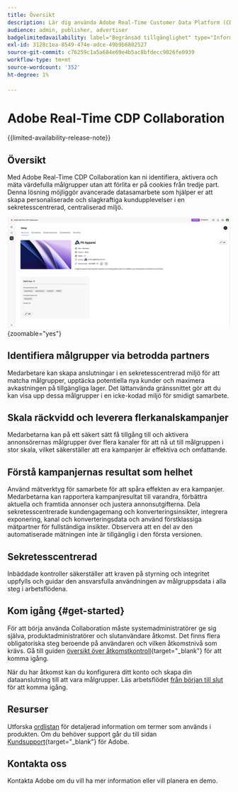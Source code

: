 ```yaml
---
title: Översikt
description: Lär dig använda Adobe Real-Time Customer Data Platform (CDP) Collaboration för att upptäcka, aktivera och mäta värdefulla målgrupper utan att behöva använda cookies från tredje part.
audience: admin, publisher, advertiser
badgelimitedavailability: label="Begränsad tillgänglighet" type="Informative" url="https://helpx.adobe.com/se/legal/product-descriptions/real-time-customer-data-platform-collaboration.html newtab=true"
exl-id: 3128c1ea-8549-474e-adce-49b9b6802527
source-git-commit: c76259c1a5a684e69e4b5ac8bfdecc9026fe0939
workflow-type: tm+mt
source-wordcount: '352'
ht-degree: 1%

---
```


# Adobe Real-Time CDP Collaboration

{{limited-availability-release-note}}

## Översikt

Med Adobe Real-Time CDP Collaboration kan ni identifiera, aktivera och mäta värdefulla målgrupper utan att förlita er på cookies från tredje part. Denna lösning möjliggör avancerade datasamarbete som hjälper er att skapa personaliserade och slagkraftiga kundupplevelser i en sekretesscentrerad, centraliserad miljö.

![Real-Time CDP Collaboration inställningssida, som visar en organisation.](/help/assets/overview/home.png){zoomable="yes"}

## Identifiera målgrupper via betrodda partners

Medarbetare kan skapa anslutningar i en sekretesscentrerad miljö för att matcha målgrupper, upptäcka potentiella nya kunder och maximera avkastningen på tillgängliga lager. Det lättanvända gränssnittet gör att du kan visa upp dessa målgrupper i en icke-kodad miljö för smidigt samarbete.

## Skala räckvidd och leverera flerkanalskampanjer

Medarbetarna kan på ett säkert sätt få tillgång till och aktivera annonsörernas målgrupper över flera kanaler för att nå ut till målgruppen i stor skala, vilket säkerställer att era kampanjer är effektiva och omfattande.

## Förstå kampanjernas resultat som helhet

Använd mätverktyg för samarbete för att spåra effekten av era kampanjer. Medarbetarna kan rapportera kampanjresultat till varandra, förbättra aktuella och framtida annonser och justera annonsutgifterna. Dela sekretesscentrerade kundengagemang och konverteringsinsikter, integrera exponering, kanal och konverteringsdata och använd förstklassiga mätpartner för fullständiga insikter. Observera att en del av den automatiserade mätningen inte är tillgänglig i den första versionen.

## Sekretesscentrerad

Inbäddade kontroller säkerställer att kraven på styrning och integritet uppfylls och guidar den ansvarsfulla användningen av målgruppsdata i alla steg i arbetsflödena.

## Kom igång {#get-started}

För att börja använda Collaboration måste systemadministratörer ge sig själva, produktadministratörer och slutanvändare åtkomst. Det finns flera obligatoriska steg beroende på användaren och vilken åtkomstnivå som krävs. Gå till guiden [översikt över åtkomstkontroll](/help/guide/permissions/overview.md){target="_blank"} för att komma igång.

När du har åtkomst kan du konfigurera ditt konto och skapa din dataanslutning till att vara målgrupper. Läs arbetsflödet [från början till slut](/help/guide/overview/end-to-end-workflow.md) för att komma igång.

## Resurser

Utforska [ordlistan](/help/guide/glossary.md) för detaljerad information om termer som används i produkten. Om du behöver support går du till sidan [Kundsupport](https://experienceleague.adobe.com/home?lang=sv-SE&support-tab=open-ticket#support){target="_blank"} för Adobe.

## Kontakta oss

Kontakta Adobe om du vill ha mer information eller vill planera en demo.
